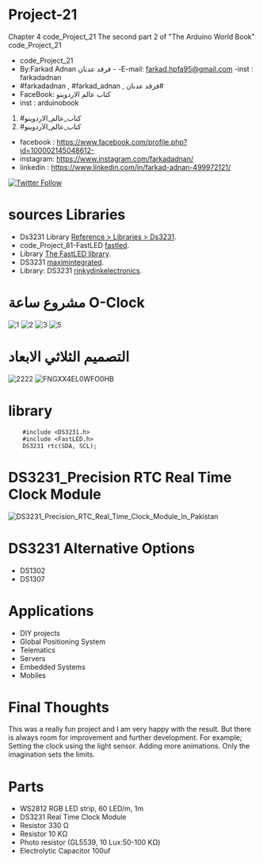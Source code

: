 # Project-21
Chapter 4 code_Project_21 The second part 2 of "The Arduino World Book" code_Project_21
- code_Project_21
-  By:Farkad Adnan فرقد عدنان - 
 -E-mail: farkad.hpfa95@gmail.com 
-inst : farkadadnan 
- #farkadadnan , #farkad_adnan , فرقد عدنان# 
- FaceBook: كتاب عالم الاردوينو 
- inst : arduinobook
1. #كتاب_عالم_الاردوينو
2. #كتاب_عالم_الآردوينو

* facebook : https://www.facebook.com/profile.php?id=100002145048612-
* instagram:  https://www.instagram.com/farkadadnan/
* linkedin : https://www.linkedin.com/in/farkad-adnan-499972121/

 <p>
 <a href='https://mobile.twitter.com/farkadadnan'>
        <img alt="Twitter Follow" src="https://img.shields.io/twitter/follow/farkadadnan?label=%40farkadadnan&style=social" alt='Twitter' align="center"/>
    </a>
</p>


# sources Libraries
- Ds3231 Library [Reference > Libraries > Ds3231](https://www.arduino.cc/reference/en/libraries/ds3231/).
- code_Project_81-FastLED [fastled](https://github.com/FarkadAdnan/code_Project_81-FastLED).
-  Library [The FastLED library](https://github.com/FastLED/FastLED).
-  DS3231 [maximintegrated](https://www.maximintegrated.com/en/products/analog/real-time-clocks/DS3231.html).
-  Library: DS3231 [rinkydinkelectronics](http://www.rinkydinkelectronics.com/library.php?id=73).

# مشروع ساعة O-Clock 
![1](https://user-images.githubusercontent.com/35774039/162553359-b69cb760-1ed0-48f8-839c-7705a75874f5.JPG)
![2](https://user-images.githubusercontent.com/35774039/162553364-1e0d72f8-d731-49f2-8d34-3e9972768386.JPG)
![3](https://user-images.githubusercontent.com/35774039/162553366-ad3b681c-6793-4710-9366-0ad672c9b045.JPG)
![5](https://user-images.githubusercontent.com/35774039/162553372-cb614b02-e29b-4ffd-9ae8-e6047f791305.JPG)

# التصميم الثلاثي الابعاد
![2222](https://user-images.githubusercontent.com/35774039/162553786-7ecaa484-5bc1-4d19-af4a-4fbadc2ea3d4.JPG)
![FNGXX4EL0WFO0HB](https://user-images.githubusercontent.com/35774039/162553794-47b9d695-0ebd-49fa-b544-0a94ca58e19d.jpg)




# library 
```
    #include <DS3231.h> 
    #include <FastLED.h>
    DS3231 rtc(SDA, SCL);
```


 # DS3231_Precision RTC Real Time Clock Module
  ![DS3231_Precision_RTC_Real_Time_Clock_Module_In_Pakistan](https://user-images.githubusercontent.com/35774039/162553488-167baf1a-f45f-4e4f-9dcb-f09e7c6e57a4.jpg)

# DS3231 Alternative Options
- DS1302
- DS1307
# Applications
- DIY projects
- Global Positioning System
- Telematics
- Servers
- Embedded Systems
- Mobiles

# Final Thoughts
This was a really fun project and I am very happy with the result. But there is always room for improvement and further development. For example; Setting the clock using the light sensor. Adding more animations. Only the imagination sets the limits.

# Parts
- WS2812 RGB LED strip, 60 LED/m, 1m
- DS3231 Real Time Clock Module
- Resistor 330 Ω
- Resistor 10 KΩ
- Photo resistor (GL5539, 10 Lux:50-100 KΩ)
- Electrolytic Capacitor 100uf
